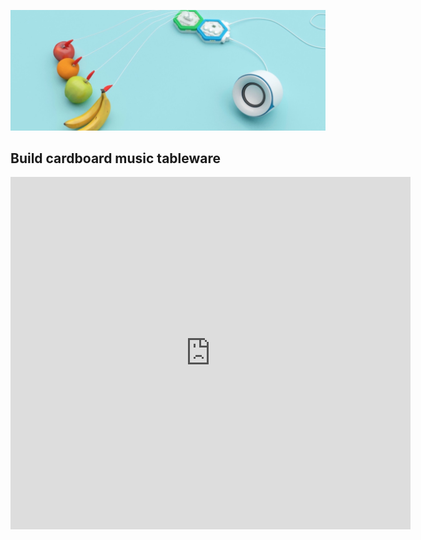 ![](./image/fruit03.jpeg )

## Build cardboard music tableware
<iframe src="https://player.vimeo.com/video/336038561" width="640" height="564" frameborder="0" allow="autoplay; fullscreen" allowfullscreen></iframe>

